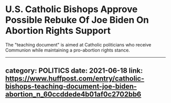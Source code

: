 # U.S. Catholic Bishops Approve Possible Rebuke Of Joe Biden On Abortion Rights Support

The "teaching document" is aimed at Catholic politicians who receive Communion while maintaining a pro-abortion rights stance.

---
category: POLITICS
date: 2021-06-18
link: https://www.huffpost.com/entry/catholic-bishops-teaching-document-joe-biden-abortion_n_60ccddede4b01af0c2702bb6
---

